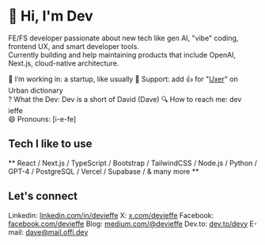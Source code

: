 # 👋 Hi, I'm Dev

FE/FS developer passionate about new tech like gen AI, "vibe" coding, frontend UX, and smart developer tools.  
Currently building and help maintaining products that include OpenAI, Next.js, cloud-native architecture.  
  
🔭 I’m working in: a startup, like usually
👋 Support: add 👍 for "[Uxer](https://www.urbandictionary.com/define.php?term=uxer)" on Urban dictionary  
? What the Dev: Dev is a short of David (Dave)
🔍 How to reach me: dev ieffe  
😄 Pronouns: [i-e-fe]
  
## Tech I like to use    
** React / Next.js / TypeScript / Bootstrap / TailwindCSS / Node.js / Python / GPT-4 / PostgreSQL / Vercel / Supabase / & many more **
  
## Let's connect  
Linkedin: [linkedin.com/in/devieffe](https://www.linkedin.com/in/devieffe)
X: [x.com/devieffe](https://x.com/devieffe)
Facebook: [facebook.com/devieffe](https://www.facebook.com/devieffe)
Blog: [medium.com/@devieffe](https://medium.com/devieffe)
Dev.to: [dev.to/devy](https://dev.to/devy)
E-mail: [dave@mail.offi.dev](mailto:dave@mail.offi.dev)
  

